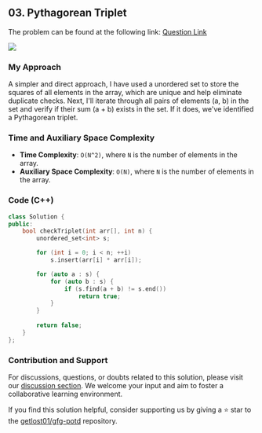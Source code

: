 ## 03. Pythagorean Triplet
The problem can be found at the following link: [Question Link](https://www.geeksforgeeks.org/problems/pythagorean-triplet3018/1)

![](https://badgen.net/badge/Level/Medium/yellow)

### My Approach

A simpler and direct approach, I have used a unordered set to store the squares of all elements in the array, which are unique and help eliminate duplicate checks. 
Next, I'll iterate through all pairs of elements (a, b) in the set and verify if their sum (a + b) exists in the set. If it does, we've identified a Pythagorean triplet.

### Time and Auxiliary Space Complexity

- **Time Complexity**: `O(N^2)`, where `N` is the number of elements in the array.
- **Auxiliary Space Complexity**: `O(N)`, where `N` is the number of elements in the array.

### Code (C++)
```cpp
class Solution {
public:
    bool checkTriplet(int arr[], int n) {
        unordered_set<int> s;

        for (int i = 0; i < n; ++i)
            s.insert(arr[i] * arr[i]);

        for (auto a : s) {
            for (auto b : s) {
                if (s.find(a + b) != s.end())
                    return true;
            }
        }
        
        return false;
    }
};
```

### Contribution and Support

For discussions, questions, or doubts related to this solution, please visit our [discussion section](https://github.com/getlost01/gfg-potd/discussions). We welcome your input and aim to foster a collaborative learning environment.

If you find this solution helpful, consider supporting us by giving a ⭐ star to the [getlost01/gfg-potd](https://github.com/getlost01/gfg-potd) repository.
